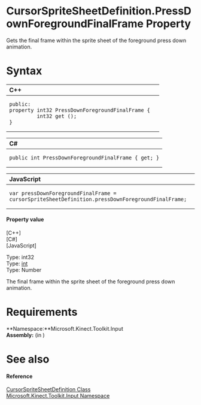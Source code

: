 CursorSpriteSheetDefinition.PressDownForegroundFinalFrame Property  
==================================================================  

Gets the final frame within the sprite sheet of the foreground press down animation. <span id="syntaxSection"></span>

Syntax  
======  

<table>
<colgroup>
<col width="100%" />
</colgroup>
<thead>
<tr class="header">
<th align="left">C++</th>
</tr>
</thead>
<tbody>
<tr class="odd">
<td align="left"><pre><code>public:  
property int32 PressDownForegroundFinalFrame {  
         int32 get ();  
}</code></pre></td>
</tr>
</tbody>
</table>

<table>
<colgroup>
<col width="100%" />
</colgroup>
<thead>
<tr class="header">
<th align="left">C#</th>
</tr>
</thead>
<tbody>
<tr class="odd">
<td align="left"><pre><code>public int PressDownForegroundFinalFrame { get; }</code></pre></td>
</tr>
</tbody>
</table>

<table>
<colgroup>
<col width="100%" />
</colgroup>
<thead>
<tr class="header">
<th align="left">JavaScript</th>
</tr>
</thead>
<tbody>
<tr class="odd">
<td align="left"><pre><code>var pressDownForegroundFinalFrame = cursorSpriteSheetDefinition.pressDownForegroundFinalFrame;</code></pre></td>
</tr>
</tbody>
</table>

<span id="ID4ER"></span>
#### Property value  

[C++]   
 [C\#]   
 [JavaScript]   

Type: int32  
Type: [int](http://msdn.microsoft.com/en-us/library/system.int32.aspx)  
Type: Number  

The final frame within the sprite sheet of the foreground press down animation.  

<span id="requirements"></span>

Requirements  
============  

**Namespace:**Microsoft.Kinect.Toolkit.Input  
**Assembly:** (in )  

<span id="ID4E3"></span>

See also  
========  

<span id="ID4E5"></span>
#### Reference  

[CursorSpriteSheetDefinition Class](../../CursorSpriteSheetDefinit.md)  
 [Microsoft.Kinect.Toolkit.Input Namespace](../../../Kinect.Toolkit.Input.md)  



<!--Please do not edit the data in the comment block below.-->
<!--
TOCTitle : PressDownForegroundFinalFrame Property
RLTitle : CursorSpriteSheetDefinition.PressDownForegroundFinalFrame Property
KeywordK : PressDownForegroundFinalFrame property
KeywordK : CursorSpriteSheetDefinition.PressDownForegroundFinalFrame property
KeywordF : Microsoft.Kinect.Toolkit.Input.CursorSpriteSheetDefinition.PressDownForegroundFinalFrame
KeywordF : CursorSpriteSheetDefinition.PressDownForegroundFinalFrame
KeywordF : PressDownForegroundFinalFrame
KeywordF : Microsoft.Kinect.Toolkit.Input.CursorSpriteSheetDefinition.PressDownForegroundFinalFrame
KeywordA : P:Microsoft.Kinect.Toolkit.Input.CursorSpriteSheetDefinition.PressDownForegroundFinalFrame
AssetID : P:Microsoft.Kinect.Toolkit.Input.CursorSpriteSheetDefinition.PressDownForegroundFinalFrame
Locale : en-us
CommunityContent : 1
APIType : Managed
APILocation : 
APIName : Microsoft.Kinect.Toolkit.Input.CursorSpriteSheetDefinition.PressDownForegroundFinalFrame
TargetOS : Windows
TopicType : kbSyntax
DevLang : VB
DevLang : CSharp
DevLang : JavaScript
DevLang : C++
DocSet : K4Wv2
ProjType : K4Wv2Proj
Technology : Kinect for Windows
Product : Kinect for Windows SDK v2
productversion : 20
-->
